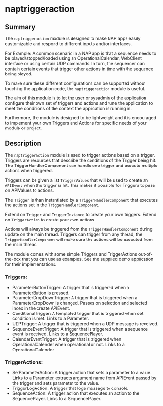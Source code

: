 # naptriggeraction

## Summary

The `naptriggeraction` module is designed to make NAP apps easily customizable and respond to different inputs and/or interfaces. 

For Example: A common scenario in a NAP app is that a sequence needs to be played/stopped/loaded using an OperationalCalendar, WebClient interface or using certain UDP commands. In turn, the sequencer can contain certain events that trigger other actions in time with the sequence being played.

To make sure these different configurations can be supported without touching the application code, the `naptriggeraction` module is useful. 

The aim of this module is to let the user or sysadmin of the application configure their own set of triggers and actions and tune the application to meet the conditions of the context the application is running in. 

Furthermore, the module is designed to be lightweight and it is encouraged to implement your own Triggers and Actions for specific needs of your module or project.

## Description
The `naptriggeraction` module is used to trigger actions based on a trigger. Triggers are resources that describe the conditions of the Trigger being hit. The TriggerHandlerComponent can handle one trigger and execute multiple actions when triggered.

Triggers can be given a list `TriggerValues` that will be used to create an `APIEvent` when the trigger is hit. This makes it possible for Triggers to pass on APIValues to actions.

The `Trigger` is than instantiated by a `TriggerHandlerComponent` that executes the actions set in the `TriggerHandlerComponent`.

Extend on `Trigger` and `TriggerInstance` to create your own triggers. Extend on `TriggerAction` to create your own actions.

Actions will always be triggered from the `TriggerHandlerComponent` during update on the main thread. Triggers can trigger from any thread, the `TriggerHandlerComponent` will make sure the actions will be executed from the main thread.

The module comes with some simple Triggers and TriggerActions out-of-the-box that you can use as examples. See the supplied demo application for their implementations.

### Triggers:
- ParameterButtonTrigger: A trigger that is triggered when a ParameterButton is pressed.
- ParameterDropDownTrigger: A trigger that is triggered when a ParameterDropDown is changed. Passes on selection and selected index in the create APIEvent.
- ConditionalTrigger: A templated trigger that is triggered when set condition is met. Links to a Parameter.
- UDPTrigger: A trigger that is triggered when a UDP message is received. 
- SequenceEventTrigger: A trigger that is triggered when a sequence event is received. Links to a SequencePlayer.
- CalendarEventTrigger: A trigger that is triggered when OperationalCalender when operational or not. Links to a OperationalCalender.

### TriggerActions:
- SetParameterAction: A trigger action that sets a parameter to a value. Links to a Parameter, extracts argument name from APIEvent passed by the trigger and sets parameter to the value.
- TriggerLogAction: A trigger that logs message to console.
- SequenceAction: A trigger action that executes an action to the SequencePlayer. Links to a SequencePlayer.
